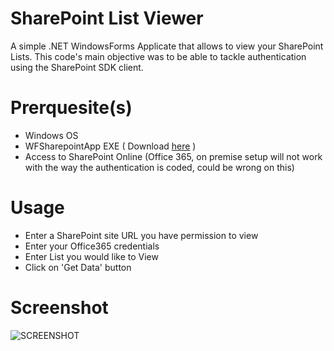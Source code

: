# SharePoint List Viewer

A simple .NET WindowsForms Applicate that allows to view your SharePoint Lists.  This code's main objective was to be able to tackle authentication using the SharePoint SDK client.

# Prerquesite(s)
- Windows OS
- WFSharepointApp EXE ( Download [here](https://drive.google.com/file/d/1bVmjBChxtRa3RDTq7RF5i_S1wsH5TTW2/view?usp=sharing) )
- Access to SharePoint Online (Office 365, on premise setup will not work with the way the authentication is coded, could be wrong on this)

# Usage
- Enter a SharePoint site URL you have permission to view
- Enter your Office365 credentials
- Enter List you would like to View
- Click on 'Get Data' button

# Screenshot
![SCREENSHOT](https://drive.google.com/uc?export=view&id=1KOrLoCQO5X1U8R3SF08f7b0nhZejPrkX)
